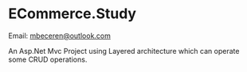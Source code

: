 # ECommerce.Study
Email: mbeceren@outlook.com

An Asp.Net Mvc Project using Layered architecture which can operate some CRUD operations. 
